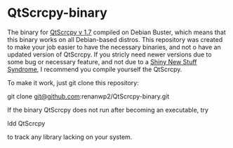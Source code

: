 # QtScrcpy-binary
The binary for [QtScrcpy v 1.7](https://github.com/barry-ran/QtScrcpy) compiled on Debian Buster, which means that this binary works on all Debian-based distros. This repository was created to make your job easier to have the necessary binaries, and not o have an updated version of QtScrcpy. If you stricly need newer versions due to some bug or necessary feature, and not due to a [Shiny New Stuff Syndrome](https://wiki.debian.org/DontBreakDebian#Don.27t_suffer_from_Shiny_New_Stuff_Syndrome), I recommend you compile yourself the QtScrcpy.


To make it work, just git clone this repository: 

git clone git@github.com:renanwp2/QtScrcpy-binary.git

If the binary QtScrcpy does not run after becoming an executable, try 

ldd QtScrcpy

to track any library lacking on your system.

